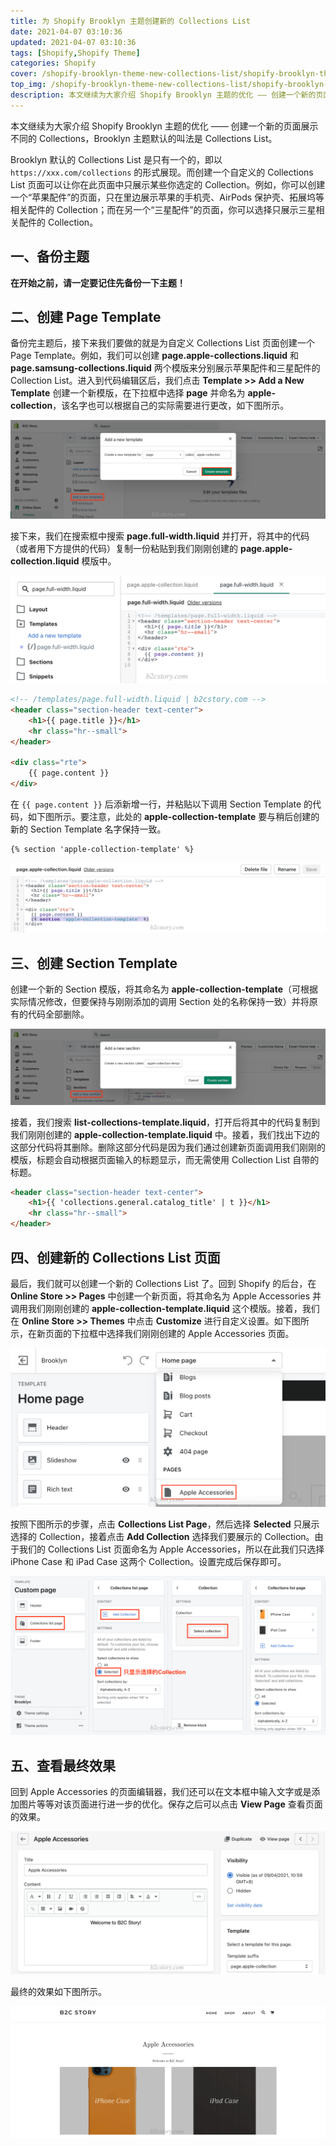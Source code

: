 ```yaml
---
title: 为 Shopify Brooklyn 主题创建新的 Collections List
date: 2021-04-07 03:10:36
updated: 2021-04-07 03:10:36
tags: [Shopify,Shopify Theme]
categories: Shopify
cover: /shopify-brooklyn-theme-new-collections-list/shopify-brooklyn-theme-cover.jpeg
top_img: /shopify-brooklyn-theme-new-collections-list/shopify-brooklyn-theme-cover.jpeg
description: 本文继续为大家介绍 Shopify Brooklyn 主题的优化 —— 创建一个新的页面展示不同的 Collections，Brooklyn 主题默认的叫法是 Collections List。
---
```


本文继续为大家介绍 Shopify Brooklyn 主题的优化 —— 创建一个新的页面展示不同的 Collections，Brooklyn 主题默认的叫法是 Collections List。

Brooklyn 默认的 Collections List 是只有一个的，即以 `https://xxx.com/collections` 的形式展现。而创建一个自定义的 Collections List 页面可以让你在此页面中只展示某些你选定的 Collection。例如，你可以创建一个“苹果配件”的页面，只在里边展示苹果的手机壳、AirPods 保护壳、拓展坞等相关配件的 Collection；而在另一个“三星配件”的页面，你可以选择只展示三星相关配件的 Collection。

## 一、备份主题

**在开始之前，请一定要记住先备份一下主题！**

## 二、创建 Page Template

备份完主题后，接下来我们要做的就是为自定义 Collections List 页面创建一个 Page Template。例如，我们可以创建 **page.apple-collections.liquid** 和 **page.samsung-collections.liquid** 两个模版来分别展示苹果配件和三星配件的 Collection List。进入到代码编辑区后，我们点击 **Template >> Add a New Template** 创建一个新模版，在下拉框中选择 **page** 并命名为 **apple-collection**，该名字也可以根据自己的实际需要进行更改，如下图所示。

![创建一个新的页面模版](/shopify-brooklyn-theme-new-collections-list/shopify-brooklyn-theme-create-page-template.png)

接下来，我们在搜索框中搜索 **page.full-width.liquid** 并打开，将其中的代码（或者用下方提供的代码）复制一份粘贴到我们刚刚创建的 **page.apple-collection.liquid** 模版中。

![将 page.full-width.liquid 中的代码复制到 page.apple-collection.liquid 中](/shopify-brooklyn-theme-new-collections-list/brooklyn-collection-list-copy-full-width-code.png)

```html
<!-- /templates/page.full-width.liquid | b2cstory.com -->
<header class="section-header text-center">
    <h1>{{ page.title }}</h1>
    <hr class="hr--small">
</header>

<div class="rte">
    {{ page.content }}
</div>
```

在 `{{ page.content }}` 后添新增一行，并粘贴以下调用 Section Template 的代码，如下图所示。要注意，此处的 **apple-collection-template** 要与稍后创建的新的 Section Template 名字保持一致。

```liquid
{% section 'apple-collection-template' %}
```

![添加 Section 部分的代码](/shopify-brooklyn-theme-new-collections-list/brooklyn-collection-list-add-section-code.png)

## 三、创建 Section Template

创建一个新的 Section 模版，将其命名为 **apple-collection-template**（可根据实际情况修改，但要保持与刚刚添加的调用 Section 处的名称保持一致）并将原有的代码全部删除。

![创建新的 Section 模版](/shopify-brooklyn-theme-new-collections-list/brooklyn-collection-list-create-section-template.png)

接着，我们搜索 **list-collections-template.liquid**，打开后将其中的代码复制到我们刚刚创建的 **apple-collection-template.liquid** 中。接着，我们找出下边的这部分代码将其删除。删除这部分代码是因为我们通过创建新页面调用我们刚刚的模版，标题会自动根据页面输入的标题显示，而无需使用 Collection List 自带的标题。

```html
<header class="section-header text-center">
    <h1>{{ 'collections.general.catalog_title' | t }}</h1>
    <hr class="hr--small">
</header>
```

## 四、创建新的 Collections List 页面

最后，我们就可以创建一个新的 Collections List 了。回到 Shopify 的后台，在 **Online Store >> Pages** 中创建一个新页面，将其命名为 Apple Accessories 并调用我们刚刚创建的 **apple-collection-template.liquid** 这个模版。接着，我们在 **Online Store >> Themes** 中点击 **Customize** 进行自定义设置。如下图所示，在新页面的下拉框中选择我们刚刚创建的 Apple Accessories 页面。

![选择 Apple Accessories 页面进行自定义设置](/shopify-brooklyn-theme-new-collections-list/brooklyn-customize-apple-accessories-page.png)

按照下图所示的步骤，点击 **Collections List Page**，然后选择 **Selected** 只展示选择的 Collection，接着点击 **Add Collection** 选择我们要展示的 Collection。由于我们的 Collections List 页面命名为 Apple Accessories，所以在此我们只选择 iPhone Case 和 iPad Case 这两个 Collection。设置完成后保存即可。

![选择想要展示的 Collection](/shopify-brooklyn-theme-new-collections-list/brooklyn-custom-collection-list-page-setting.png)

## 五、查看最终效果

回到 Apple Accessories 的页面编辑器，我们还可以在文本框中输入文字或是添加图片等等对该页面进行进一步的优化。保存之后可以点击 **View Page** 查看页面的效果。

![可以在内容编辑器添加文字和图片](/shopify-brooklyn-theme-new-collections-list/brooklyn-add-text-to-apple-accessories-page.png)

最终的效果如下图所示。

![最终效果](/shopify-brooklyn-theme-new-collections-list/brooklyn-apple-accessories-final-result.png)
